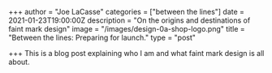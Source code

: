 +++
author = "Joe LaCasse"
categories = ["between the lines"]
date = 2021-01-23T19:00:00Z
description = "On the origins and destinations of faint mark design"
image = "/images/design-0a-shop-logo.png"
title = "Between the lines: Preparing for launch."
type = "post"

+++
This is a blog post explaining who I am and what faint mark design is all about. 